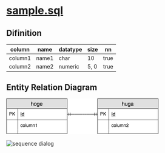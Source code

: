 # [sample.sql](../sql/sample.sql)

## Difinition

|column|name|datatype|size|nn|
|---|---|---|---|---|
|column1|name1|char|10|true|
|column2|name2|numeric|5, 0|true|

## Entity Relation Diagram
![ERD](../images/sample.png "sample.sql ERD")

![sequence dialog](http://www.plantuml.com/plantuml/proxy?cache=no&src=../uml/sample.pu)